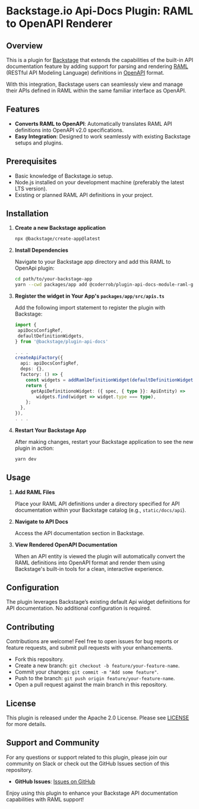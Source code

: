 # Backstage.io Api-Docs Plugin: RAML to OpenAPI Renderer

## Overview

This is a plugin for [Backstage](https://backstage.io/) that extends the capabilities of the built-in API documentation feature by adding support for parsing and rendering [RAML](https://raml.org/) (RESTful API Modeling Language) definitions in [OpenAPI](https://www.openapis.org/) format.

With this integration, Backstage users can seamlessly view and manage their APIs defined in RAML within the same familiar interface as OpenAPI.

## Features

- **Converts RAML to OpenAPI**: Automatically translates RAML API definitions into OpenAPI v2.0 specifications.
- **Easy Integration**: Designed to work seamlessly with existing Backstage setups and plugins.

## Prerequisites

- Basic knowledge of Backstage.io setup.
- Node.js installed on your development machine (preferably the latest LTS version).
- Existing or planned RAML API definitions in your project.

## Installation

1. **Create a new Backstage application**

   ```bash
   npx @backstage/create-app@latest
   ```

2. **Install Dependencies**

   Navigate to your Backstage app directory and add this RAML to OpenApi plugin:

   ```bash
   cd path/to/your-backstage-app
   yarn --cwd packages/app add @coderrob/plugin-api-docs-module-raml-gen-doc
   ```

3. **Register the widget in Your App's `packages/app/src/apis.ts`**

   Add the following import statement to register the plugin with Backstage:

   ```typescript
   import {
    apiDocsConfigRef,
    defaultDefinitionWidgets,
   } from '@backstage/plugin-api-docs'

   . . .
   createApiFactory({
     api: apiDocsConfigRef,
     deps: {},
     factory: () => {
       const widgets = addRamlDefinitionWidget(defaultDefinitionWidgets());
       return {
         getApiDefinitionoWidget: ({ spec, { type }}: ApiEntity) =>
           widgets.find(widget => widget.type === type),
       };
     },
   }),
   . . .
   ```

4. **Restart Your Backstage App**

   After making changes, restart your Backstage application to see the new plugin in action:

   ```bash
   yarn dev
   ```

## Usage

1. **Add RAML Files**

   Place your RAML API definitions under a directory specified for API documentation within your Backstage catalog (e.g., `static/docs/api`).

2. **Navigate to API Docs**

   Access the API documentation section in Backstage.

3. **View Rendered OpenAPI Documentation**

   When an API entity is viewed the plugin will automatically convert the RAML definitions into OpenAPI format and render them using Backstage's built-in tools for a clean, interactive experience.

## Configuration

The plugin leverages Backstage’s existing default Api widget definitions for API documentation. No additional configuration is required.

## Contributing

Contributions are welcome! Feel free to open issues for bug reports or feature requests, and submit pull requests with your enhancements.

- Fork this repository.
- Create a new branch: `git checkout -b feature/your-feature-name`.
- Commit your changes: `git commit -m "Add some feature"`.
- Push to the branch: `git push origin feature/your-feature-name`.
- Open a pull request against the main branch in this repository.

## License

This plugin is released under the Apache 2.0 License. Please see [LICENSE](LICENSE) for more details.

## Support and Community

For any questions or support related to this plugin, please join our community on Slack or check out the GitHub Issues section of this repository.

- **GitHub Issues**: [Issues on GitHub](https://github.com/your-repo/backstage-raml-openapi-plugin/issues)

Enjoy using this plugin to enhance your Backstage API documentation capabilities with RAML support!

